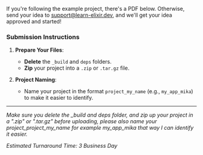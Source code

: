 
If you're following the example project, there's a PDF below. Otherwise, send your idea to [support@learn-elixir.dev](mailto:support@learn-elixir.dev), and we'll get your idea approved and started!


### **Submission Instructions**

1. **Prepare Your Files**:
   - **Delete** the `_build` and `deps` folders.
   - **Zip** your project into a `.zip` or `.tar.gz` file.

2. **Project Naming**:
   - Name your project in the format `project_my_name` (e.g., `my_app_mika`) to make it easier to identify.


---
  
*Make sure you delete the _build and deps folder, and zip up your project in a ".zip" or ".tar.gz" before uploading, please also name your project_project_my_name for example my_app_mika that way I can identify it easier.*

_Estimated Turnaround Time: 3 Business Day_